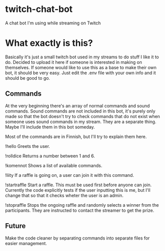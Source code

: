 # twitch-chat-bot
A chat bot I'm using while streaming on Twitch

<h1>What exactly is this?</h1>

Basically it's just a small twitch bot used in my streams to do stuff I like it to do. Decided to upload it here if someone is interested in making on themselves. If someone would like to use this as a base to make their own bot, it should be very easy. Just edit the .env file with your own info and it should be good to go.

<h2>Commands</h2>

At the very beginning there's an array of normal commands and sound commands. Sound commands are not included in this bot, it's purely only made so that the bot doesn't try to check commands that do not exist when someone uses sound commands in my stream. They are a separate thing. Maybe I'll include them in this bot someday.

Most of the commands are in Finnish, but I'll try to explain them here.

!hello
Greets the user.

!rolldice
Returns a number between 1 and 6.

!komennot
Shows a list of available commands.

!liity
If a raffle is going on, a user can join it with this command.

!startraffle
Start a raffle. This must be used first before anyone can join. Currently the code explicitly tests if the user inputting this is me, but I'll change that so that it checks wheter the user is an admin.

!stopraffle
Stops the ongoing raffle and randomly selects a winner from the participants. They are instructed to contact the streamer to get the prize.

<h2>Future</h2>
Make the code cleaner by separating commands into separate files for easier management.
